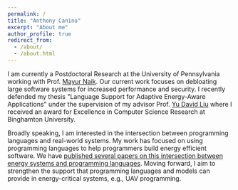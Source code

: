 ```yaml
---
permalink: /
title: "Anthony Canino"
excerpt: "About me"
author_profile: true
redirect_from: 
  - /about/
  - /about.html
---
```

I am currently a Postdoctoral Research at the University of Pennsylvania working with Prof. [Mayur Naik](https://www.cis.upenn.edu/~mhnaik/). Our current work focuses on debloating large software systems for increased performance and security. I recently defended my thesis "Language Support for Adaptive Energy-Aware Applications" under the supervision of my advisor Prof. [Yu David Liu]("http://www.cs.binghamton.edu/~acanino1/index.html") where I received an award for Excellence in Computer Science Research at Binghamton University.

Broadly speaking, I am interested in the intersection between programming languages and real-world systems. My work has focused on using programming languages to help programmers build energy efficient software. We have [published several papers on this intersection between energy systems and programming languages](/publications). Moving forward, I aim to strengthen the support that programming languages and models can provide in energy-critical systems, e.g., UAV programming.

